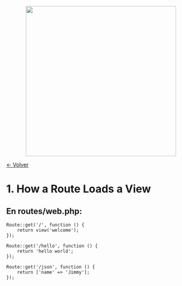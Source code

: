 <p align="center"><a href="https://laravel.com" target="_blank"><img src="https://raw.githubusercontent.com/laravel/art/master/logo-lockup/5%20SVG/2%20CMYK/1%20Full%20Color/laravel-logolockup-cmyk-red.svg" width="400"></a></p>

[<- Volver](../../README.md)

# 1. How a Route Loads a View

## En routes/web.php:

    Route::get('/', function () {
        return view('welcome');
    });

    Route::get('/hello', function () {
        return 'hello world';
    });

    Route::get('/json', function () {
        return ['name' => 'Jimmy'];
    });